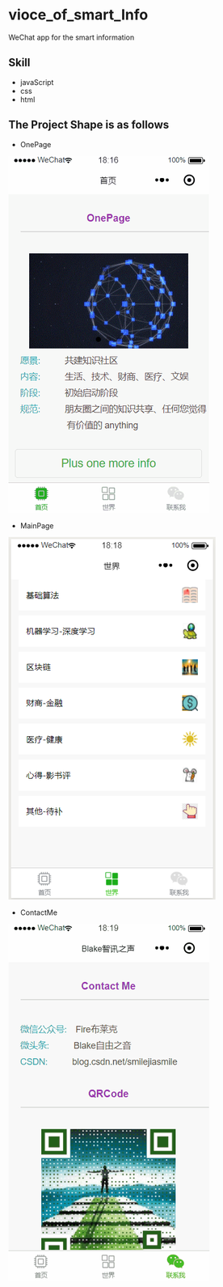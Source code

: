 # vioce_of_smart_Info

WeChat app for the  smart information

## Skill 

- javaScript
- css 
- html


## The Project Shape is as follows

- OnePage

![one](./image/show1.gif)

- MainPage

![two](./image/show2.png)

- ContactMe

![three](./image/show3.gif)
